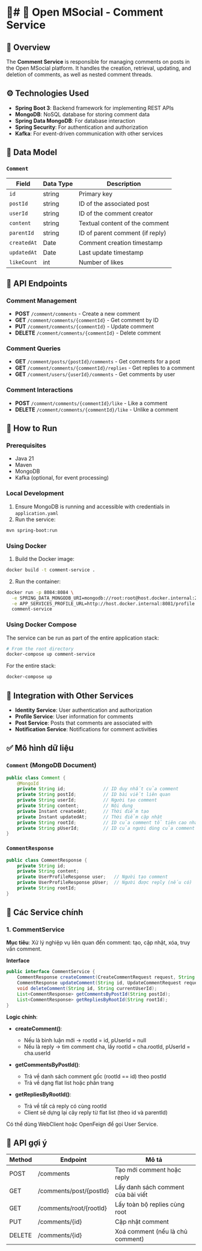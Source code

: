 # 📘# 💬 Open MSocial - Comment Service

## 📌 Overview

The **Comment Service** is responsible for managing comments on posts in the Open MSocial platform. It handles the creation, retrieval, updating, and deletion of comments, as well as nested comment threads.

## ⚙️ Technologies Used

- **Spring Boot 3**: Backend framework for implementing REST APIs
- **MongoDB**: NoSQL database for storing comment data
- **Spring Data MongoDB**: For database interaction
- **Spring Security**: For authentication and authorization
- **Kafka**: For event-driven communication with other services

## 🧩 Data Model

### `Comment`
| Field         | Data Type    | Description                     |
|---------------|--------------|----------------------------------|
| `id`          | string       | Primary key                     |
| `postId`      | string       | ID of the associated post       |
| `userId`      | string       | ID of the comment creator       |
| `content`     | string       | Textual content of the comment  |
| `parentId`    | string       | ID of parent comment (if reply) |
| `createdAt`   | Date         | Comment creation timestamp      |
| `updatedAt`   | Date         | Last update timestamp           |
| `likeCount`   | int          | Number of likes                 |

## 📡 API Endpoints

### Comment Management
- **POST** `/comment/comments` - Create a new comment
- **GET** `/comment/comments/{commentId}` - Get comment by ID
- **PUT** `/comment/comments/{commentId}` - Update comment
- **DELETE** `/comment/comments/{commentId}` - Delete comment

### Comment Queries
- **GET** `/comment/posts/{postId}/comments` - Get comments for a post
- **GET** `/comment/comments/{commentId}/replies` - Get replies to a comment
- **GET** `/comment/users/{userId}/comments` - Get comments by user

### Comment Interactions
- **POST** `/comment/comments/{commentId}/like` - Like a comment
- **DELETE** `/comment/comments/{commentId}/like` - Unlike a comment

## 🚀 How to Run

### Prerequisites
- Java 21
- Maven
- MongoDB
- Kafka (optional, for event processing)

### Local Development
1. Ensure MongoDB is running and accessible with credentials in `application.yaml`
2. Run the service:
```bash
mvn spring-boot:run
```

### Using Docker
1. Build the Docker image:
```bash
docker build -t comment-service .
```

2. Run the container:
```bash
docker run -p 8084:8084 \
  -e SPRING_DATA_MONGODB_URI=mongodb://root:root@host.docker.internal:27017/comment-service?authSource=admin \
  -e APP_SERVICES_PROFILE_URL=http://host.docker.internal:8081/profile \
  comment-service
```

### Using Docker Compose
The service can be run as part of the entire application stack:
```bash
# From the root directory
docker-compose up comment-service
```

For the entire stack:
```bash
docker-compose up
```

## 🔄 Integration with Other Services

- **Identity Service**: User authentication and authorization
- **Profile Service**: User information for comments
- **Post Service**: Posts that comments are associated with
- **Notification Service**: Notifications for comment activities

## ✅ Mô hình dữ liệu

### `Comment` (MongoDB Document)

```java
public class Comment {
    @MongoId
    private String id;              // ID duy nhất của comment
    private String postId;          // ID bài viết liên quan
    private String userId;          // Người tạo comment
    private String content;         // Nội dung
    private Instant createdAt;      // Thời điểm tạo
    private Instant updatedAt;      // Thời điểm cập nhật
    private String rootId;          // ID của comment tổ tiên cao nhất trong chuỗi reply
    private String pUserId;         // ID của người dùng của comment cha trực tiếp
}
```

### `CommentResponse`

```java
public class CommentResponse {
    private String id;
    private String content;
    private UserProfileResponse user;   // Người tạo comment
    private UserProfileResponse pUser;  // Người được reply (nếu có)
    private String rootId;
}
```

## 📌 Các Service chính

### 1. CommentService

**Mục tiêu**: Xử lý nghiệp vụ liên quan đến comment: tạo, cập nhật, xóa, truy vấn comment.

**Interface**

```java
public interface CommentService {
    CommentResponse createComment(CreateCommentRequest request, String currentUserId);
    CommentResponse updateComment(String id, UpdateCommentRequest request, String currentUserId);
    void deleteComment(String id, String currentUserId);
    List<CommentResponse> getCommentsByPostId(String postId);
    List<CommentResponse> getRepliesByRootId(String rootId);
}
```

**Logic chính**:

- **createComment()**:
    - Nếu là bình luận mới → rootId = id, pUserId = null
    - Nếu là reply → tìm comment cha, lấy rootId = cha.rootId, pUserId = cha.userId

- **getCommentsByPostId()**:
    - Trả về danh sách comment gốc (rootId == id) theo postId
    - Trả về dạng flat list hoặc phân trang

- **getRepliesByRootId()**:
    - Trả về tất cả reply có cùng rootId
    - Client sẽ dựng lại cây reply từ flat list (theo id và parentId)

Có thể dùng WebClient hoặc OpenFeign để gọi User Service.

## 📎 API gợi ý

| Method | Endpoint | Mô tả |
|--------|----------|-------|
| POST | /comments | Tạo mới comment hoặc reply |
| GET | /comments/post/{postId} | Lấy danh sách comment của bài viết |
| GET | /comments/root/{rootId} | Lấy toàn bộ replies cùng root |
| PUT | /comments/{id} | Cập nhật comment |
| DELETE | /comments/{id} | Xoá comment (nếu là chủ comment) |